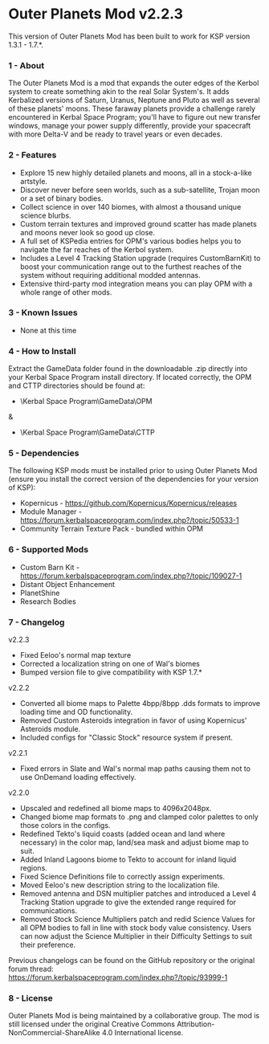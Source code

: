 # Outer Planets Mod v2.2.3

This version of Outer Planets Mod has been built to work for KSP version 1.3.1 - 1.7.*.

### 1 - About

The Outer Planets Mod is a mod that expands the outer edges of the Kerbol system to create something akin to the real Solar System's. It adds Kerbalized versions of Saturn, Uranus, Neptune and Pluto as well as several of these planets' moons. These faraway planets provide a challenge rarely encountered in Kerbal Space Program; you'll have to figure out new transfer windows, manage your power supply differently, provide your spacecraft with more Delta-V and be ready to travel years or even decades.

### 2 - Features

* Explore 15 new highly detailed planets and moons, all in a stock-a-like artstyle.
* Discover never before seen worlds, such as a sub-satellite, Trojan moon or a set of binary bodies.
* Collect science in over 140 biomes, with almost a thousand unique science blurbs.
* Custom terrain textures and improved ground scatter has made planets and moons never look so good up close.
* A full set of KSPedia entries for OPM's various bodies helps you to navigate the far reaches of the Kerbol system.
* Includes a Level 4 Tracking Station upgrade (requires CustomBarnKit) to boost your communication range out to the furthest reaches of the system without requiring additional modded antennas.
* Extensive third-party mod integration means you can play OPM with a whole range of other mods.

### 3 - Known Issues

* None at this time

### 4 - How to Install

Extract the GameData folder found in the downloadable .zip directly into your Kerbal Space Program install directory. If located correctly, the OPM and CTTP directories should be found at:

* \Kerbal Space Program\GameData\OPM

&

* \Kerbal Space Program\GameData\CTTP

### 5 - Dependencies

The following KSP mods must be installed prior to using Outer Planets Mod (ensure you install the correct version of the dependencies for your version of KSP):

* Kopernicus - https://github.com/Kopernicus/Kopernicus/releases
* Module Manager - https://forum.kerbalspaceprogram.com/index.php?/topic/50533-1
* Community Terrain Texture Pack - bundled within OPM

### 6 - Supported Mods

* Custom Barn Kit - https://forum.kerbalspaceprogram.com/index.php?/topic/109027-1
* Distant Object Enhancement
* PlanetShine
* Research Bodies

### 7 - Changelog

v2.2.3

* Fixed Eeloo's normal map texture
* Corrected a localization string on one of Wal's biomes
* Bumped version file to give compatibility with KSP 1.7.*

v2.2.2

* Converted all biome maps to Palette 4bpp/8bpp .dds formats to improve loading time and OD functionality.
* Removed Custom Asteroids integration in favor of using Kopernicus' Asteroids module.
* Included configs for "Classic Stock" resource system if present.

v2.2.1

* Fixed errors in Slate and Wal's normal map paths causing them not to use OnDemand loading effectively.

v2.2.0

* Upscaled and redefined all biome maps to 4096x2048px.
* Changed biome map formats to .png and clamped color palettes to only those colors in the configs.
* Redefined Tekto's liquid coasts (added ocean and land where necessary) in the color map, land/sea mask and adjust biome map to suit.
* Added Inland Lagoons biome to Tekto to account for inland liquid regions.
* Fixed Science Definitions file to correctly assign experiments.
* Moved Eeloo's new description string to the localization file.
* Removed antenna and DSN multiplier patches and introduced a Level 4 Tracking Station upgrade to give the extended range required for communications.
* Removed Stock Science Multipliers patch and redid Science Values for all OPM bodies to fall in line with stock body value consistency. Users can now adjust the Science Multiplier in their Difficulty Settings to suit their preference.

Previous changelogs can be found on the GitHub repository or the original forum thread: https://forum.kerbalspaceprogram.com/index.php?/topic/93999-1

### 8 - License

Outer Planets Mod is being maintained by a collaborative group. The mod is still licensed under the original Creative Commons Attribution-NonCommercial-ShareAlike 4.0 International license.
